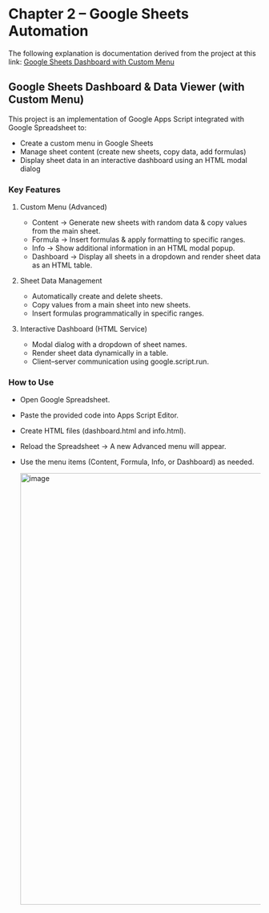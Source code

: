 # Chapter 2 – Google Sheets Automation

The following explanation is documentation derived from the project at this link:
[Google Sheets Dashboard with Custom Menu](https://github.com/adstika20/portfolio-automation-Google-Appscript/blob/main/Chapter%202%20%E2%80%93%20Google%20Sheets%20Automation/Google%20Sheets%20Dashboard%20with%20Custom%20Menu)

## Google Sheets Dashboard & Data Viewer (with Custom Menu)

This project is an implementation of Google Apps Script integrated with Google Spreadsheet to:

- Create a custom menu in Google Sheets
- Manage sheet content (create new sheets, copy data, add formulas)
- Display sheet data in an interactive dashboard using an HTML modal dialog

### Key Features

1. Custom Menu (Advanced)
   - Content → Generate new sheets with random data & copy values from the main sheet.
   - Formula → Insert formulas & apply formatting to specific ranges.
   - Info → Show additional information in an HTML modal popup.
   - Dashboard → Display all sheets in a dropdown and render sheet data as an HTML table.

2. Sheet Data Management
   - Automatically create and delete sheets.
   - Copy values from a main sheet into new sheets.
   - Insert formulas programmatically in specific ranges.

3. Interactive Dashboard (HTML Service)
   - Modal dialog with a dropdown of sheet names.
   - Render sheet data dynamically in a table.
   - Client–server communication using google.script.run.

### How to Use
   - Open Google Spreadsheet.
   - Paste the provided code into Apps Script Editor.
   - Create HTML files (dashboard.html and info.html).
   - Reload the Spreadsheet → A new Advanced menu will appear.
   - Use the menu items (Content, Formula, Info, or Dashboard) as needed.

     <img width="1918" height="860" alt="image" src="https://github.com/user-attachments/assets/1e441d8a-4936-4ee5-b5b3-f5b916beaa43" />
